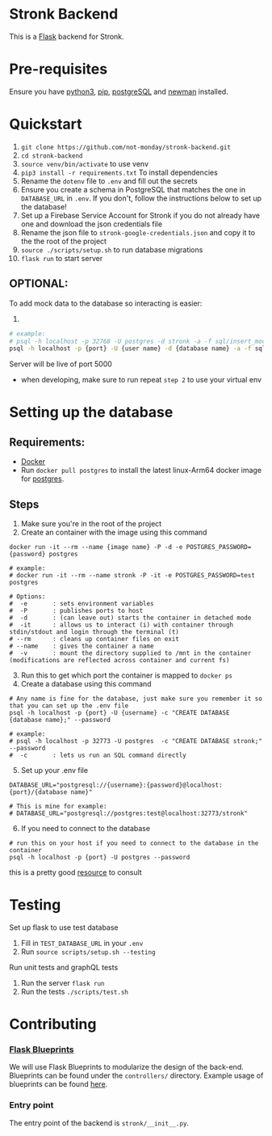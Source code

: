 # Stronk Backend

This is a [Flask](https://flask.palletsprojects.com/en/1.1.x/blueprints/) backend for Stronk.

# Pre-requisites

Ensure you have [python3](https://www.python.org/downloads/), [pip](https://pip.pypa.io/en/stable/installing/), [postgreSQL](https://www.postgresql.org/) and [newman](https://github.com/postmanlabs/newman) installed.

# Quickstart

1. `git clone https://github.com/not-monday/stronk-backend.git`
2. `cd stronk-backend`
3. `source venv/bin/activate` to use venv
4. `pip3 install -r requirements.txt` To install dependencies
5. Rename the `dotenv` file to `.env` and fill out the secrets
6. Ensure you create a schema in PostgreSQL that matches the one in `DATABASE_URL` in `.env`. If you don't, follow the instructions below to set up the database!
7. Set up a Firebase Service Account for Stronk if you do not already have one and download the json credentials file
8. Rename the json file to `stronk-google-credentials.json` and copy it to the the root of the project
9. `source ./scripts/setup.sh` to run database migrations
10. `flask run` to start server

## OPTIONAL:

To add mock data to the database so interacting is easier:

1.

```bash
# example:
# psql -h localhost -p 32768 -U postgres -d stronk -a -f sql/insert_mock_data.sql
psql -h localhost -p {port} -U {user name} -d {database name} -a -f sql/insert_mock_data.sql
```

Server will be live of port 5000

- when developing, make sure to run repeat `step 2` to use your virtual env

# Setting up the database

## Requirements:

- [Docker](https://docs.docker.com/install/)
- Run `docker pull postgres` to install the latest linux-Arm64 docker image for [postgres](https://hub.docker.com/_/postgres).

## Steps

1. Make sure you're in the root of the project
2. Create an container with the image using this command

```docker
docker run -it --rm --name {image name} -P -d -e POSTGRES_PASSWORD={password} postgres

# example:
# docker run -it --rm --name stronk -P -it -e POSTGRES_PASSWORD=test postgres

# Options:
#  -e       : sets environment variables
#  -P       : publishes ports to host
#  -d       : (can leave out) starts the container in detached mode
#  -it      : allows us to interact (i) with container through stdin/stdout and login through the terminal (t)
# --rm      : cleans up container files on exit
# --name    : gives the container a name
#  -v       : mount the directory supplied to /mnt in the container (modifications are reflected across container and current fs)
```

3. Run this to get which port the container is mapped to `docker ps`
4. Create a database using this command

```
# Any name is fine for the database, just make sure you remember it so that you can set up the .env file
psql -h localhost -p {port} -U {username} -c "CREATE DATABASE {database name};" --password

# example:
# psql -h localhost -p 32773 -U postgres  -c "CREATE DATABASE stronk;" --password
#  -c       : lets us run an SQL command directly
```

5. Set up your .env file

```
DATABASE_URL="postgresql://{username}:{password}@localhost:{port}/{database name}"

# This is mine for example:
# DATABASE_URL="postgresql://postgres:test@localhost:32773/stronk"
```

6. If you need to connect to the database

```
# run this on your host if you need to connect to the database in the container
psql -h localhost -p {port} -U postgres --password
```

this is a pretty good [resource](https://docs.docker.com/engine/examples/postgresql_service/) to consult

# Testing

Set up flask to use test database

1. Fill in `TEST_DATABASE_URL` in your `.env`
2. Run `source scripts/setup.sh --testing`

Run unit tests and graphQL tests
1. Run the server `flask run`
2. Run the tests `./scripts/test.sh`

# Contributing

### [Flask Blueprints](https://flask.palletsprojects.com/en/1.1.x/blueprints/)

We will use Flask Blueprints to modularize the design of the back-end. Blueprints can be found under the `controllers/` directory.
Example usage of blueprints can be found [here](https://flask.palletsprojects.com/en/1.1.x/blueprints/).

### Entry point

The entry point of the backend is `stronk/__init__.py`.
